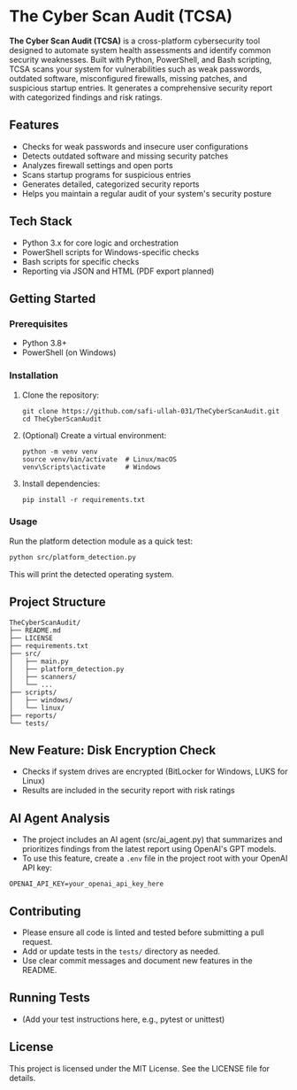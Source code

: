 # The Cyber Scan Audit (TCSA)

**The Cyber Scan Audit (TCSA)** is a cross-platform cybersecurity tool designed to automate system health assessments and identify common security weaknesses. Built with Python, PowerShell, and Bash scripting, TCSA scans your system for vulnerabilities such as weak passwords, outdated software, misconfigured firewalls, missing patches, and suspicious startup entries. It generates a comprehensive security report with categorized findings and risk ratings.

## Features

- Checks for weak passwords and insecure user configurations  
- Detects outdated software and missing security patches  
- Analyzes firewall settings and open ports  
- Scans startup programs for suspicious entries  
- Generates detailed, categorized security reports  
- Helps you maintain a regular audit of your system's security posture

## Tech Stack

- Python 3.x for core logic and orchestration  
- PowerShell scripts for Windows-specific checks  
- Bash scripts for specific checks  
- Reporting via JSON and HTML (PDF export planned)

## Getting Started

### Prerequisites

- Python 3.8+  
- PowerShell (on Windows)  

### Installation

1. Clone the repository:
   ```
   git clone https://github.com/safi-ullah-031/TheCyberScanAudit.git
   cd TheCyberScanAudit
   ```

2. (Optional) Create a virtual environment:

   ```
   python -m venv venv
   source venv/bin/activate  # Linux/macOS
   venv\Scripts\activate     # Windows
   ```

3. Install dependencies:

   ```
   pip install -r requirements.txt
   ```

### Usage

Run the platform detection module as a quick test:

```bash
python src/platform_detection.py
```

This will print the detected operating system.

## Project Structure

```
TheCyberScanAudit/
├── README.md
├── LICENSE
├── requirements.txt
├── src/
│   ├── main.py
│   ├── platform_detection.py
│   ├── scanners/
│   └── ...
├── scripts/
│   ├── windows/
│   └── linux/
├── reports/
└── tests/
```

## New Feature: Disk Encryption Check

- Checks if system drives are encrypted (BitLocker for Windows, LUKS for Linux)
- Results are included in the security report with risk ratings

## AI Agent Analysis

- The project includes an AI agent (src/ai_agent.py) that summarizes and prioritizes findings from the latest report using OpenAI's GPT models.
- To use this feature, create a `.env` file in the project root with your OpenAI API key:

```
OPENAI_API_KEY=your_openai_api_key_here
```

## Contributing

- Please ensure all code is linted and tested before submitting a pull request.
- Add or update tests in the `tests/` directory as needed.
- Use clear commit messages and document new features in the README.

## Running Tests

- (Add your test instructions here, e.g., pytest or unittest)

## License

This project is licensed under the MIT License. See the LICENSE file for details.

